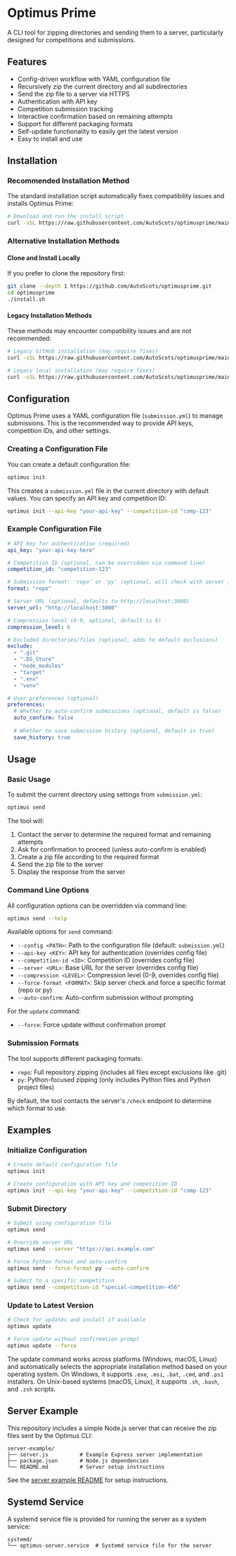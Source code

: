 # Optimus Prime

A CLI tool for zipping directories and sending them to a server, particularly designed for competitions and submissions.

## Features

- Config-driven workflow with YAML configuration file
- Recursively zip the current directory and all subdirectories
- Send the zip file to a server via HTTPS
- Authentication with API key
- Competition submission tracking
- Interactive confirmation based on remaining attempts
- Support for different packaging formats
- Self-update functionality to easily get the latest version
- Easy to install and use

## Installation

### Recommended Installation Method

The standard installation script automatically fixes compatibility issues and installs Optimus Prime:

```bash
# Download and run the install script
curl -sSL https://raw.githubusercontent.com/AutoScots/optimusprime/main/install.sh | bash
```

### Alternative Installation Methods

#### Clone and Install Locally

If you prefer to clone the repository first:

```bash 
git clone --depth 1 https://github.com/AutoScots/optimusprime.git
cd optimusprime
./install.sh
```

#### Legacy Installation Methods

These methods may encounter compatibility issues and are not recommended:

```bash
# Legacy GitHub installation (may require fixes)
curl -sSL https://raw.githubusercontent.com/AutoScots/optimusprime/main/install-github-legacy.sh | bash

# Legacy local installation (may require fixes)
curl -sSL https://raw.githubusercontent.com/AutoScots/optimusprime/main/install-legacy.sh | bash
```

## Configuration

Optimus Prime uses a YAML configuration file (`submission.yml`) to manage submissions. This is the recommended way to provide API keys, competition IDs, and other settings.

### Creating a Configuration File

You can create a default configuration file:

```bash
optimus init
```

This creates a `submission.yml` file in the current directory with default values. You can specify an API key and competition ID:

```bash
optimus init --api-key "your-api-key" --competition-id "comp-123"
```

### Example Configuration File

```yaml
# API key for authentication (required)
api_key: "your-api-key-here"

# Competition ID (optional, can be overridden via command line)
competition_id: "competition-123"

# Submission format: 'repo' or 'py' (optional, will check with server if not specified)
format: "repo"

# Server URL (optional, defaults to http://localhost:3000)
server_url: "http://localhost:3000"

# Compression level (0-9, optional, default is 6)
compression_level: 6

# Excluded directories/files (optional, adds to default exclusions)
exclude:
  - ".git"
  - ".DS_Store"
  - "node_modules"
  - "target"
  - ".env"
  - "venv"

# User preferences (optional)
preferences:
  # Whether to auto-confirm submissions (optional, default is false)
  auto_confirm: false
  
  # Whether to save submission history (optional, default is true)
  save_history: true
```

## Usage

### Basic Usage

To submit the current directory using settings from `submission.yml`:

```bash
optimus send
```

The tool will:
1. Contact the server to determine the required format and remaining attempts
2. Ask for confirmation to proceed (unless auto-confirm is enabled)
3. Create a zip file according to the required format
4. Send the zip file to the server
5. Display the response from the server

### Command Line Options

All configuration options can be overridden via command line:

```bash
optimus send --help
```

Available options for `send` command:

- `--config <PATH>`: Path to the configuration file (default: `submission.yml`)
- `--api-key <KEY>`: API key for authentication (overrides config file)
- `--competition-id <ID>`: Competition ID (overrides config file)
- `--server <URL>`: Base URL for the server (overrides config file)
- `--compression <LEVEL>`: Compression level (0-9, overrides config file)
- `--force-format <FORMAT>`: Skip server check and force a specific format (repo or py)
- `--auto-confirm`: Auto-confirm submission without prompting

For the `update` command:

- `--force`: Force update without confirmation prompt

### Submission Formats

The tool supports different packaging formats:

- `repo`: Full repository zipping (includes all files except exclusions like .git)
- `py`: Python-focused zipping (only includes Python files and Python project files)

By default, the tool contacts the server's `/check` endpoint to determine which format to use.

## Examples

### Initialize Configuration

```bash
# Create default configuration file
optimus init

# Create configuration with API key and competition ID
optimus init --api-key "your-api-key" --competition-id "comp-123"
```

### Submit Directory

```bash
# Submit using configuration file
optimus send

# Override server URL
optimus send --server "https://api.example.com"

# Force Python format and auto-confirm
optimus send --force-format py --auto-confirm

# Submit to a specific competition
optimus send --competition-id "special-competition-456"
```

### Update to Latest Version

```bash
# Check for updates and install if available
optimus update

# Force update without confirmation prompt
optimus update --force
```

The update command works across platforms (Windows, macOS, Linux) and automatically selects the appropriate installation method based on your operating system. On Windows, it supports `.exe`, `.msi`, `.bat`, `.cmd`, and `.ps1` installers. On Unix-based systems (macOS, Linux), it supports `.sh`, `.bash`, and `.zsh` scripts.

## Server Example

This repository includes a simple Node.js server that can receive the zip files sent by the Optimus CLI:

```
server-example/
├── server.js          # Example Express server implementation
├── package.json       # Node.js dependencies
└── README.md          # Server setup instructions
```

See the [server example README](server-example/README.md) for setup instructions.

## Systemd Service

A systemd service file is provided for running the server as a system service:

```
systemd/
└── optimus-server.service  # Systemd service file for the server
```